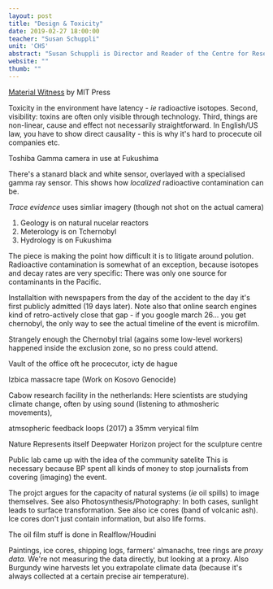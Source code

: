 ```yaml
---
layout: post
title: "Design & Toxicity"
date: 2019-02-27 18:00:00
teacher: "Susan Schuppli"
unit: 'CHS'
abstract: "Susan Schuppli is Director and Reader of the Centre for Research Architecture, Goldsmiths, University of London where she also Board Chair of Forensic Architecture. Her work as an artist-researcher and writer explores the agency of toxic materiality and the material evidence of environmental disasters."
website: ""
thumb: ""
---
```


[Material Witness]() by MIT Press

Toxicity in the environment have latency - *ie* radioactive isotopes. Second, visibility: toxins are often only visible through technology. Third, things are non-linear, cause and effect not necessarily straightforward. In English/US law, you have to show direct causality - this is why it's hard to procecute oil companies etc.

Toshiba Gamma camera in use at Fukushima

There's a stanard black and white sensor, overlayed with a specialised gamma ray sensor. This shows how *localized* radioactive contamination can be.

*Trace evidence* uses simliar imagery (though not shot on the actual camera)

1. Geology is on natural nucelar reactors
2. Meterology is on Tchernobyl
3. Hydrology is on Fukushima

The piece is making the point how difficult it is to litigate around polution. Radioactive contamination is somewhat of an exception, because isotopes and decay rates are very specific: There was only one source for contaminants in the Pacific. 

Installaltion with newspapers from the day of the accident to the day it's first publicly admitted (19 days later). Note also that online search engines kind of retro-actively close that gap - if you google march 26... you get chernobyl, the only way to see the actual timeline of the event is microfilm.

Strangely enough the Chernobyl trial (agains some low-level workers) happened inside the exclusion zone, so no press could attend.

Vault of the office oft he procecutor, icty de hague

Izbica massacre tape (Work on Kosovo Genocide)

Cabow research facility in the netherlands: Here scientists are studying climate change, often by using sound (listening to athmosheric movements),

atmsopheric feedback loops (2017) a 35mm veryical film

Nature Represents itself
Deepwater Horizon project for the sculpture centre

Public lab came up with the idea of the community satelite
This is necessary because BP spent all kinds of money to stop journalists from covering (imaging) the event.

The projct argues for the capacity of natural systems (*ie* oil spills) to image themselves. See also Photosynthesis/Photography: In both cases, sunlight leads to surface transformation. See also ice cores (band of volcanic ash). Ice cores don't just contain information, but also life forms.

The oil film stuff is done in Realflow/Houdini

Paintings, ice cores, shipping logs, farmers' almanachs, tree rings are *proxy data*. We're not measuring the data directly, but looking at a proxy. Also Burgundy wine harvests let you extrapolate climate data (because it's always collected at a certain precise air temperature).